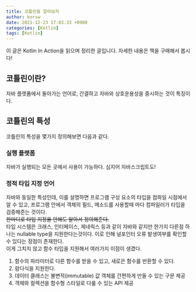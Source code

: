 ```yaml
---
title: 코틀린을 알아보자
author: korsw
date: 2021-12-23 17:03:33 +0900
categories: [Kotlin]
tags: [Kotlin]
---
```


이 글은 Kotlin In Action을 읽으며 정리한 글입니다. 자세한 내용은 책을 구매해서 봅시다!

## 코틀린이란?
자바 플랫폼에서 돌아가는 언어로, 간결하고 자바와 상호운용성을 중시하는 것이 특징이다.<br/>

## 코틀린의 특성
코틀린의 특성을 몇가지 정의해보면 다음과 같다.

### 실행 플랫폼
자바가 실행되는 모든 곳에서 사용이 가능하다. 심지어 자바스크립트도!

### 정적 타입 지정 언어
자바와 동일한 특성인데, 이를 설명하면 프로그램 구성 요소의 타입을 컴파일 시점에서 알 수 있고, 프로그램 안에서 객체의 필드, 메소드를 사용할때 마다 컴파일러가 타입을 검증해준는 것이다.<br/>
~~한마디로 타입 지정을 안해도 알아서 정의해준다.~~<br/>
타입 시스템은 크래스, 인터페이스, 제네릭스 등과 같이 자바와 같지만 한가지 다른점 하나는 nullable type을 지원한다는것이다. 이로 인해 널포인터 오류 발생여부를 확인할 수 있다는 장점이 존재한다.<br/>
이게 그치지 않고 함수 타입을 지원해서 여러가지 이점이 생겼다.

1. 함수의 파라미터로 다른 함수를 받을 수 있고, 새로은 함수를 반환할 수 있다.
2. 람다식을 지원한다.
3. 데이터 클래스는 불변적(immutable) 값 객체를 간편하게 만들 수 있는 구문 제공
4. 객체와 컬렉션을 함수형 스타일로 다룰 수 있는 API 제공




